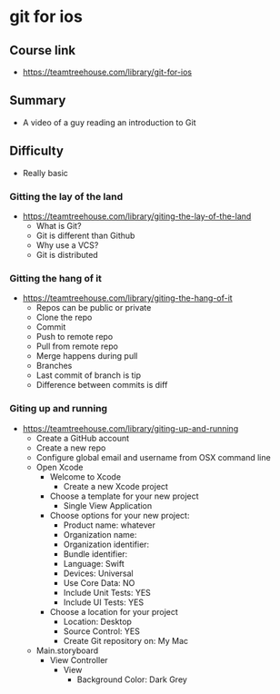 # git for ios

## Course link
* https://teamtreehouse.com/library/git-for-ios

## Summary
* A video of a guy reading an introduction to Git

## Difficulty
* Really basic

### Gitting the lay of the land
* https://teamtreehouse.com/library/giting-the-lay-of-the-land
  * What is Git?
  * Git is different than Github
  * Why use a VCS?
  * Git is distributed
  
### Gitting the hang of it
* https://teamtreehouse.com/library/giting-the-hang-of-it
  * Repos can be public or private
  * Clone the repo
  * Commit
  * Push to remote repo
  * Pull from remote repo
  * Merge happens during pull
  * Branches
  * Last commit of branch is tip
  * Difference between commits is diff

### Giting up and running
* https://teamtreehouse.com/library/giting-up-and-running
  * Create a GitHub account
  * Create a new repo
  * Configure global email and username from OSX command line
  * Open Xcode
    * Welcome to Xcode
      * Create a new Xcode project
    * Choose a template for your new project
      * Single View Application
    * Choose options for your new project:
      * Product name: whatever
      * Organization name: 
      * Organization identifier: 
      * Bundle identifier: 
      * Language: Swift
      * Devices: Universal
      * Use Core Data: NO
      * Include Unit Tests: YES
      * Include UI Tests: YES
    * Choose a location for your project
      * Location: Desktop
      * Source Control: YES
      * Create Git repository on: My Mac
   * Main.storyboard
     * View Controller
       * View
         * Background Color: Dark Grey
   
